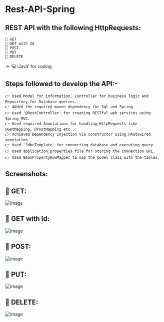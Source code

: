 # Rest-API-Spring

REST API with the following HttpRequests:
-----------------------------------------
    🔗 GET
    🔗 GET with Id
    🔗 POST
    🔗 PUT
    🔗 DELETE


  -> '💻-Java' for coding

   
Steps followed to develop the API:-
----------------------------------
    👉 Used Model for information, Controller for business logic and Repository for Database queries.
    👉 Added the required maven dependency for Sql and Spring.
    👉 Used '@RestController' for creating RESTful web services using Spring MVC.
    👉 Used required Annotations for handling HttpRequests like @GetMapping, @PostMapping etc..
    👉 Achieved Dependency Injection via constructor using @Autowired annotation.
    👉 Used 'JdbcTemplate' for connecting database and executing query.
    👉 Used application.properties file for storing the connection URL.
    👉 Used BeanPropertyRowMapper to map the model class with the tables.


Screenshots:
-----------

🔗 GET:
-------
![image](https://github.com/KarthigaGurusamy/Rest-API-Spring/assets/145537707/25821f7e-1e82-4f89-8b19-6358bfbd4b9e)

🔗 GET with Id:
---------------
![image](https://github.com/KarthigaGurusamy/Rest-API-Spring/assets/145537707/f9504079-9b06-4529-ba54-e0097a00d233)

🔗 POST:
--------
![image](https://github.com/KarthigaGurusamy/Rest-API-Spring/assets/145537707/29865305-eb72-4928-b75c-0395e36d71d9)

🔗 PUT:
-------
![image](https://github.com/KarthigaGurusamy/Rest-API-Spring/assets/145537707/f2004e15-702f-48bd-a458-d3da8d81ef80)

🔗 DELETE:
----------
![image](https://github.com/KarthigaGurusamy/Rest-API-Spring/assets/145537707/1c07cb67-e71d-4f42-aed3-fe952db923de)

